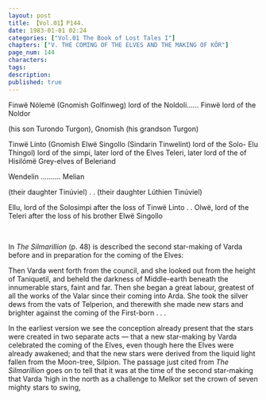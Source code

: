 ```yaml
---
layout: post
title: 【Vol.01】P144.
date: 1983-01-01 02:24
categories: ["Vol.01 The Book of Lost Tales I"]
chapters: ["V. THE COMING OF THE ELVES AND THE MAKING OF KÔR"]
page_num: 144
characters: 
tags: 
description: 
published: true
---
```


Finwë Nólemë (Gnomish Golfinweg) lord of the Noldoli...... Finwë lord of the Noldor

(his son Turondo Turgon), Gnomish (his grandson Turgon)

Tinwë Linto (Gnomish Elwë Singollo (Sindarin Tinwelint) lord of the Solo- Elu Thingol) lord of the simpi, later lord of the Elves Teleri, later lord of the of Hisilómë Grey-elves of Beleriand

Wendelin ..........         Melian

(their daughter Tinúviel) . .      (their daughter Lúthien Tinúviel)

Ellu, lord of the Solosimpi after the loss of Tinwë Linto . .   Olwë, lord of the Teleri after the loss of his brother Elwë Singollo

<BR>

In <I>The Silmarillion </I>(p. 48) is described the second star-making of Varda before and in preparation for the coming of the Elves:

Then Varda went forth from the council, and she looked out from the height of Taniquetil, and beheld the darkness of Middle-earth beneath the innumerable stars, faint and far. Then she began a great labour, greatest of all the works of the Valar since their coming into Arda. She took the silver dews from the vats of Telperion, and therewith she made new stars and brighter against the coming of the First-born . . .

In the earliest version we see the conception already present that the stars were created in two separate acts — that a new star-making by Varda celebrated the coming of the Elves, even though here the Elves were already awakened; and that the new stars were derived from the liquid light fallen from the Moon-tree, Silpion. The passage just cited from <I>The Silmarillion </I>goes on to tell that it was at the time of the second star-making that Varda ‘high in the north as a challenge to Melkor set the crown of seven mighty stars to swing, 

